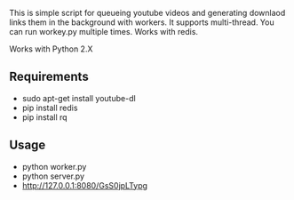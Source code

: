 This is simple script for queueing youtube videos and generating downlaod links them in the background with workers. It supports multi-thread. You can run workey.py multiple times. Works with redis.

Works with Python 2.X

## Requirements
* sudo apt-get install youtube-dl
* pip install redis
* pip install rq

## Usage
* python worker.py
* python server.py
* http://127.0.0.1:8080/GsS0jpLTypg